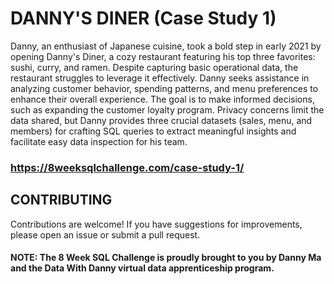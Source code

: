 # DANNY'S DINER (Case Study 1)
Danny, an enthusiast of Japanese cuisine, took a bold step in early 2021 by opening Danny's Diner, a cozy restaurant featuring his top three favorites: sushi, curry, and ramen. Despite capturing basic operational data, the restaurant struggles to leverage it effectively. Danny seeks assistance in analyzing customer behavior, spending patterns, and menu preferences to enhance their overall experience. The goal is to make informed decisions, such as expanding the customer loyalty program. Privacy concerns limit the data shared, but Danny provides three crucial datasets (sales, menu, and members) for crafting SQL queries to extract meaningful insights  and facilitate easy data inspection for his team.

### https://8weeksqlchallenge.com/case-study-1/

## CONTRIBUTING
Contributions are welcome! If you have suggestions for improvements, please open an issue or submit a pull request.

#### **NOTE:** The 8 Week SQL Challenge is proudly brought to you by Danny Ma and the Data With Danny virtual data apprenticeship program.